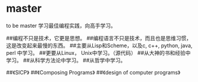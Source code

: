 # master
to be master
学习最佳编程实践，向高手学习。

##编程不只是技术，它更是思想。
##编程语言不只是技术，而且也是思维习惯，这是改变起来最慢的东西。
##主要从Lisp和Scheme，以及c, c++, python, java, perl 中学习。
##更要从Linux， Unix中学习。（源代码）
##从大神的书和经验中学习。
##从科学方法论中学习。
##从哲学中学习。

##《SICP》
##《Composing Programs》
##《design of computer programs》








